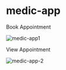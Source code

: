 # medic-app

Book Appointment

![medic-app1](https://user-images.githubusercontent.com/43612718/131014259-62a79414-cd4c-40e2-b9e3-e6c38a037883.png)

View Appointment

![medic-app-2](https://user-images.githubusercontent.com/43612718/131014431-c443b0bc-b60d-4136-a613-0d3f13831fc4.png)


